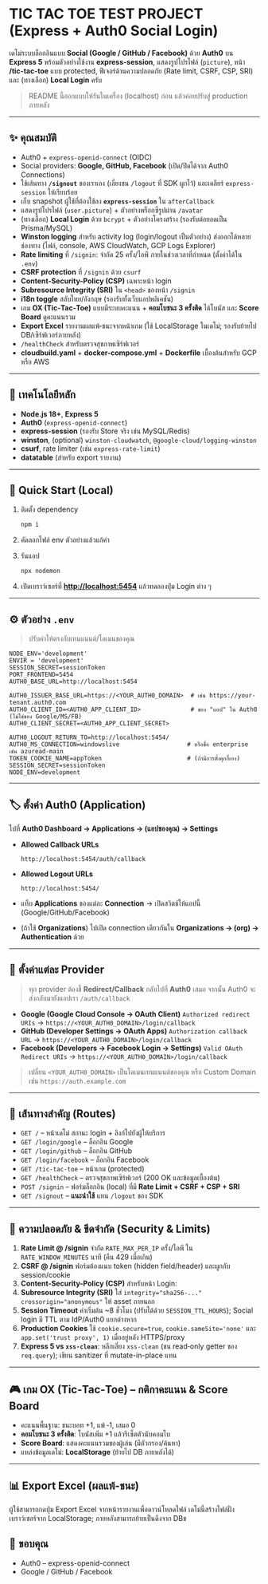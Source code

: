 # TIC TAC TOE TEST PROJECT (Express + Auth0 Social Login)

เดโม่ระบบล็อกอินแบบ **Social (Google / GitHub / Facebook)** ด้วย **Auth0** บน **Express 5**
พร้อมตัวอย่างใช้งาน **express-session**, แสดงรูปโปรไฟล์ (`picture`), หน้า **/tic-tac-toe** แบบ protected,
ฟีเจอร์ด้านความปลอดภัย (Rate limit, CSRF, CSP, SRI) และ (ทางเลือก) **Local Login** ครับ

> README นี้ออกแบบให้รันในเครื่อง (localhost) ก่อน แล้วค่อยปรับสู่ production ภายหลัง

---

## ✨ คุณสมบัติ

* Auth0 + `express-openid-connect` (OIDC)
* Social providers: **Google, GitHub, Facebook** (เปิด/ปิดได้จาก Auth0 Connections)
* ใช้เส้นทาง **`/signout`** ของเราเอง (เลี่ยงชน `/logout` ที่ SDK ผูกไว้) และเคลียร์ `express-session` ให้เรียบร้อย
* เก็บ snapshot ผู้ใช้ที่ต้องใช้ลง **`express-session`** ใน `afterCallback`
* แสดงรูปโปรไฟล์ (`user.picture`) + ตัวอย่างพร็อกซีรูปผ่าน `/avatar`
* (ทางเลือก) **Local Login** ด้วย `bcrypt` + ตัวอย่างโครงสร้าง (รองรับต่อยอดเป็น Prisma/MySQL)
* **Winston logging** สำหรับ activity log (login/logout เป็นตัวอย่าง) ส่งออกได้หลายช่องทาง (ไฟล์, console, AWS CloudWatch, GCP Logs Explorer)
* **Rate limiting** ที่ `/signin`: จำกัด 25 ครั้ง/ไอพี ภายในช่วงเวลาที่กำหนด (ตั้งค่าได้ใน `.env`)
* **CSRF protection** ที่ `/signin` ด้วย `csurf`
* **Content-Security-Policy (CSP)** เฉพาะหน้า login
* **Subresource Integrity (SRI)** ใน `<head>` ของหน้า `/signin`
* **i18n toggle** สลับไทย/อังกฤษ (รองรับทั้งเว็บแอปพลิเคชัน)
* เกม **OX (Tic‑Tac‑Toe)** แบบมีระบบคะแนน + **คอมโบชนะ 3 ครั้งติด** ได้โบนัส และ **Score Board** ดูคะแนนรวม
* **Export Excel** รายงานผลแพ้‑ชนะจากหน้าเกม (ใช้ LocalStorage ในเดโม่; รองรับย้ายไป DB/เซิร์ฟเวอร์ภายหลัง)
* `/healthCheck` สำหรับตรวจสุขภาพเซิร์ฟเวอร์
* **cloudbuild.yaml** + **docker-compose.yml** + **Dockerfile** เบื้องต้นสำหรับ GCP หรือ AWS

---

## 🧱 เทคโนโลยีหลัก

* **Node.js 18+**, **Express 5**
* **Auth0** (`express-openid-connect`)
* **express-session** (รองรับ Store จริง เช่น MySQL/Redis)
* **winston**, (optional) `winston-cloudwatch`, `@google-cloud/logging-winston`
* **csurf**, rate limiter (เช่น `express-rate-limit`)
* **datatable** (สำหรับ export รายงาน)

---

## 🚀 Quick Start (Local)

1. ติดตั้ง dependency

   ```bash
   npm i
   ```
2. คัดลอกไฟล์ env ตัวอย่างแล้วแก้ค่า

3. รันแอป

   ```bash
   npx nodemon
   ```
4. เปิดเบราว์เซอร์ที่ **[http://localhost:5454](http://localhost:5454)** แล้วทดลองปุ่ม Login ต่าง ๆ

---

## ⚙️ ตัวอย่าง `.env`

> ปรับค่าให้ตรงกับเทนแนนต์/โดเมนของคุณ

```env
NODE_ENV='development'
ENVIR = 'development'
SESSION_SECRET=sessionToken
PORT_FRONTEND=5454
AUTH0_BASE_URL=http://localhost:5454

AUTH0_ISSUER_BASE_URL=https://<YOUR_AUTH0_DOMAIN>  # เช่น https://your-tenant.auth0.com
AUTH0_CLIENT_ID=<AUTH0_APP_CLIENT_ID>              # ของ "แอป" ใน Auth0 (ไม่ใช่ของ Google/MS/FB)
AUTH0_CLIENT_SECRET=<AUTH0_APP_CLIENT_SECRET>

AUTH0_LOGOUT_RETURN_TO=http://localhost:5454/
AUTH0_MS_CONNECTION=windowslive                   # หรือชื่อ enterprise เช่น azuread-main
TOKEN_COOKIE_NAME=appToken                        # (ถ้ามีการตั้งคุกกี้เอง)
SESSION_SECRET=sessionToken
NODE_ENV=development
```

---

## 🏷️ ตั้งค่า Auth0 (Application)

ไปที่ **Auth0 Dashboard → Applications → (แอปของคุณ) → Settings**

* **Allowed Callback URLs**

  ```
  http://localhost:5454/auth/callback
  ```
* **Allowed Logout URLs**

  ```
  http://localhost:5454/
  ```
* แท็บ **Applications** ของแต่ละ **Connection** → เปิดสวิตช์ให้แอปนี้ (Google/GitHub/Facebook)
* (ถ้าใช้ **Organizations**) ไปเปิด connection เดียวกันใน **Organizations → (org) → Authentication** ด้วย

---

## 🔗 ตั้งค่าแต่ละ Provider

> ทุก provider ต้องชี้ **Redirect/Callback** กลับไปที่ **Auth0** เสมอ จากนั้น Auth0 จะส่งกลับมายังแอปเรา `/auth/callback`

* **Google (Google Cloud Console → OAuth Client)**
  `Authorized redirect URIs` → `https://<YOUR_AUTH0_DOMAIN>/login/callback`
* **GitHub (Developer Settings → OAuth Apps)**
  `Authorization callback URL` → `https://<YOUR_AUTH0_DOMAIN>/login/callback`
* **Facebook (Developers → Facebook Login → Settings)**
  `Valid OAuth Redirect URIs` → `https://<YOUR_AUTH0_DOMAIN>/login/callback`

> เปลี่ยน `<YOUR_AUTH0_DOMAIN>` เป็นโดเมนเทนแนนต์ของคุณ หรือ Custom Domain เช่น `https://auth.example.com`

---

## 🧭 เส้นทางสำคัญ (Routes)

* `GET /` – หน้าเดโม่ สถานะ login + ลิงก์ไปยังผู้ให้บริการ
* `GET /login/google` – ล็อกอิน Google
* `GET /login/github` – ล็อกอิน GitHub
* `GET /login/facebook` – ล็อกอิน Facebook
* `GET /tic-tac-toe` – หน้าเกม (protected)
* `GET /healthCheck` – ตรวจสุขภาพเซิร์ฟเวอร์ (200 OK และข้อมูลเบื้องต้น)
* `POST /signin` – ฟอร์มล็อกอิน (local) ที่มี **Rate Limit + CSRF + CSP + SRI**
* `GET /signout` – **แนะนำใช้** แทน `/logout` ของ SDK

---

## 🔐 ความปลอดภัย & ขีดจำกัด (Security & Limits)

1. **Rate Limit @ /signin**
   จำกัด `RATE_MAX_PER_IP` ครั้ง/ไอพี ใน `RATE_WINDOW_MINUTES` นาที (คืน 429 เมื่อเกิน)
2. **CSRF @ /signin**
   ฟอร์มต้องแนบ token (hidden field/header) และผูกกับ session/cookie
3. **Content-Security-Policy (CSP)** สำหรับหน้า Login:
4. **Subresource Integrity (SRI)** ใส่ `integrity="sha256-..." crossorigin="anonymous"` ให้ asset ภายนอก
5. **Session Timeout** ค่าเริ่มต้น \~8 ชั่วโมง (ปรับได้ด้วย `SESSION_TTL_HOURS`); Social login มี TTL ตาม IdP/Auth0 แยกต่างหาก
6. **Production Cookies** ใช้ `cookie.secure=true`, `cookie.sameSite='none'` และ `app.set('trust proxy', 1)` เมื่ออยู่หลัง HTTPS/proxy
7. **Express 5 vs `xss-clean`**: หลีกเลี่ยง `xss-clean` (ชน read‑only getter ของ `req.query`); เขียน sanitizer ที่ mutate-in-place แทน

---

## 🎮 เกม OX (Tic‑Tac‑Toe) – กติกาคะแนน & Score Board

* คะแนนพื้นฐาน: ชนะบอท +1, แพ้ ‑1, เสมอ 0
* **คอมโบชนะ 3 ครั้งติด**: โบนัสเพิ่ม +1 แล้วรีเซ็ตตัวนับคอมโบ
* **Score Board**: แสดงคะแนนรวมของผู้เล่น (มีตัวกรอง/ค้นหา)
* แหล่งข้อมูลเดโม่: **LocalStorage** (ย้ายไป DB ภายหลังได้)

---

## 📊 Export Excel (ผลแพ้‑ชนะ)

ผู้ใช้สามารถกดปุ่ม Export Excel จากหน้ารายงานเพื่อดาวน์โหลดไฟล์
เดโม่นี้สร้างไฟล์ฝั่งเบราว์เซอร์จาก LocalStorage; ภายหลังสามารถย้ายเป็นดึงจาก DBช

## 🙏 ขอบคุณ

* Auth0 – express-openid-connect
* Google / GitHub / Facebook